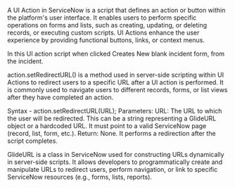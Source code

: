 A UI Action in ServiceNow is a script that defines an action or button within the platform's user interface. 
It enables users to perform specific operations on forms and lists, such as creating, updating, or deleting records, or executing custom scripts. 
UI Actions enhance the user experience by providing functional buttons, links, or context menus.

In this UI action script when clicked Creates New blank incident form, from the incident. 

action.setRedirectURL() is a method used in server-side scripting within UI Actions to redirect users to a specific URL after a UI action is performed. 
It is commonly used to navigate users to different records, forms, or list views after they have completed an action.

Syntax -  action.setRedirectURL(URL);
Parameters:
URL: The URL to which the user will be redirected. This can be a string representing a GlideURL object or a hardcoded URL. It must point to a valid ServiceNow page (record, list, form, etc.).
Return:
None. It performs a redirection after the script completes.

GlideURL is a class in ServiceNow used for constructing URLs dynamically in server-side scripts. It allows developers to programmatically create and manipulate URLs to redirect users, perform navigation, or link to specific ServiceNow resources (e.g., forms, lists, reports).
